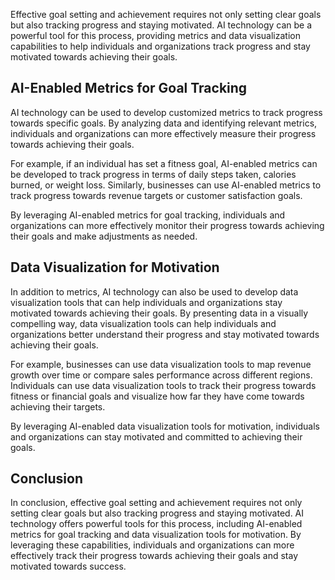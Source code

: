 
Effective goal setting and achievement requires not only setting clear goals but also tracking progress and staying motivated. AI technology can be a powerful tool for this process, providing metrics and data visualization capabilities to help individuals and organizations track progress and stay motivated towards achieving their goals.

AI-Enabled Metrics for Goal Tracking
------------------------------------

AI technology can be used to develop customized metrics to track progress towards specific goals. By analyzing data and identifying relevant metrics, individuals and organizations can more effectively measure their progress towards achieving their goals.

For example, if an individual has set a fitness goal, AI-enabled metrics can be developed to track progress in terms of daily steps taken, calories burned, or weight loss. Similarly, businesses can use AI-enabled metrics to track progress towards revenue targets or customer satisfaction goals.

By leveraging AI-enabled metrics for goal tracking, individuals and organizations can more effectively monitor their progress towards achieving their goals and make adjustments as needed.

Data Visualization for Motivation
---------------------------------

In addition to metrics, AI technology can also be used to develop data visualization tools that can help individuals and organizations stay motivated towards achieving their goals. By presenting data in a visually compelling way, data visualization tools can help individuals and organizations better understand their progress and stay motivated towards achieving their goals.

For example, businesses can use data visualization tools to map revenue growth over time or compare sales performance across different regions. Individuals can use data visualization tools to track their progress towards fitness or financial goals and visualize how far they have come towards achieving their targets.

By leveraging AI-enabled data visualization tools for motivation, individuals and organizations can stay motivated and committed to achieving their goals.

Conclusion
----------

In conclusion, effective goal setting and achievement requires not only setting clear goals but also tracking progress and staying motivated. AI technology offers powerful tools for this process, including AI-enabled metrics for goal tracking and data visualization tools for motivation. By leveraging these capabilities, individuals and organizations can more effectively track their progress towards achieving their goals and stay motivated towards success.
